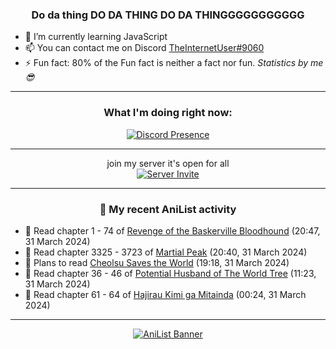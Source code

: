 <div align="center">

### Do da thing DO DA THING DO DA THINGGGGGGGGGGG
</div>

- 🌱 I’m currently learning JavaScript
- 📫 You can contact me on Discord [TheInternetUser#9060](https://discord.com/users/534117072796385300)
- ⚡ Fun fact: 80% of the Fun fact is neither a fact nor fun. _Statistics by me 😎_
<hr>

<div align="center">

### What I'm doing right now:
[![Discord Presence](https://lanyard.cnrad.dev/api/534117072796385300)](https://discord.com/users/534117072796385300)
<hr>

join my server it's open for all <br>
[![Server Invite](https://invidget.switchblade.xyz/bfYgVHxrSs)](https://discord.gg/bfYgVHxrSs)

<hr>
  
### 🌸 My recent AniList activity

</div>

<!-- ANILIST_ACTIVITY:start -->

-   📖 Read chapter 1 - 74 of [Revenge of the Baskerville Bloodhound](https://anilist.co/manga/163824) (20:47, 31 March 2024)
-   📖 Read chapter 3325 - 3723 of [Martial Peak](https://anilist.co/manga/104494) (20:40, 31 March 2024)
-   📖 Plans to read [Cheolsu Saves the World](https://anilist.co/manga/154474) (19:18, 31 March 2024)
-   📖 Read chapter 36 - 46 of [Potential Husband of The World Tree](https://anilist.co/manga/164510) (11:23, 31 March 2024)
-   📖 Read chapter 61 - 64 of [Hajirau Kimi ga Mitainda](https://anilist.co/manga/129225) (00:24, 31 March 2024)

<!-- ANILIST_ACTIVITY:end -->
<hr>

<div align="center">

[![AniList Banner](https://img.anili.st/User/929966)](https://anilist.co/user/TheInternetUser)

<!-- ![Profile views](https://gpvc.arturio.dev/TheInternetUse7) Since 2023-01-09 -->
<br>


</div>
